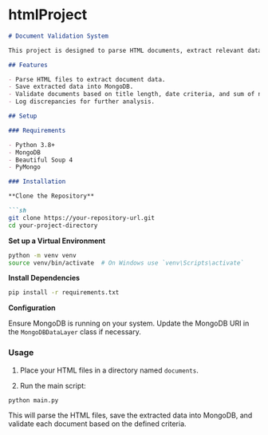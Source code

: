 # htmlProject

```markdown
# Document Validation System

This project is designed to parse HTML documents, extract relevant data, save it into a MongoDB database, and validate the documents against specific criteria to identify discrepancies.

## Features

- Parse HTML files to extract document data.
- Save extracted data into MongoDB.
- Validate documents based on title length, date criteria, and sum of numerical values in the first row of tables.
- Log discrepancies for further analysis.

## Setup

### Requirements

- Python 3.8+
- MongoDB
- Beautiful Soup 4
- PyMongo

### Installation

**Clone the Repository**

```sh
git clone https://your-repository-url.git
cd your-project-directory
```

**Set up a Virtual Environment**

```sh
python -m venv venv
source venv/bin/activate  # On Windows use `venv\Scripts\activate`
```

**Install Dependencies**

```sh
pip install -r requirements.txt
```

**Configuration**

Ensure MongoDB is running on your system. Update the MongoDB URI in the `MongoDBDataLayer` class if necessary.

### Usage

1. Place your HTML files in a directory named `documents`.

2. Run the main script:

```sh
python main.py
```

This will parse the HTML files, save the extracted data into MongoDB, and validate each document based on the defined criteria.
